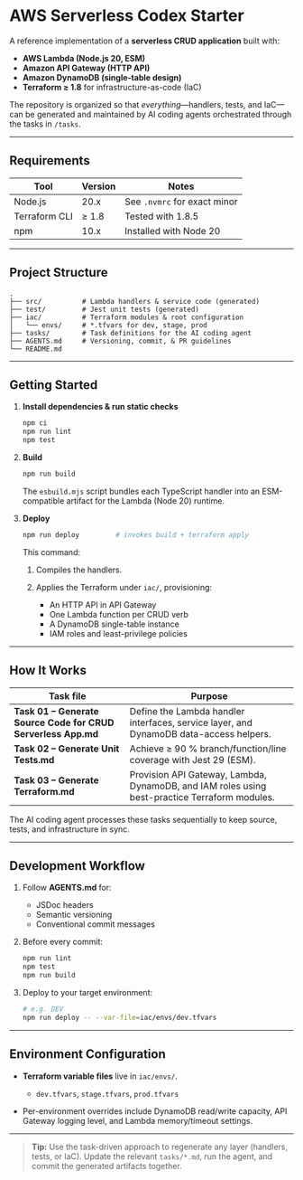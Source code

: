 
# AWS Serverless Codex Starter

A reference implementation of a **serverless CRUD application** built with:

- **AWS Lambda (Node.js 20, ESM)**
- **Amazon API Gateway (HTTP API)**
- **Amazon DynamoDB (single-table design)**
- **Terraform ≥ 1.8** for infrastructure-as-code (IaC)

The repository is organized so that _everything_—handlers, tests, and IaC—can be generated and maintained by AI coding agents orchestrated through the tasks in `/tasks`.

---

## Requirements

| Tool            | Version | Notes                              |
|-----------------|---------|------------------------------------|
| Node.js         | 20.x    | See `.nvmrc` for exact minor       |
| Terraform CLI   | ≥ 1.8   | Tested with 1.8.5                  |
| npm             | 10.x    | Installed with Node 20             |

---

## Project Structure

```text
.
├── src/          # Lambda handlers & service code (generated)
├── test/         # Jest unit tests (generated)
├── iac/          # Terraform modules & root configuration
│   └── envs/     # *.tfvars for dev, stage, prod
├── tasks/        # Task definitions for the AI coding agent
├── AGENTS.md     # Versioning, commit, & PR guidelines
└── README.md
````

---

## Getting Started

1. **Install dependencies & run static checks**

   ```bash
   npm ci
   npm run lint
   npm test
   ```

2. **Build**

   ```bash
   npm run build
   ```

   The `esbuild.mjs` script bundles each TypeScript handler into an
   ESM-compatible artifact for the Lambda (Node 20) runtime.

3. **Deploy**

   ```bash
   npm run deploy         # invokes build + terraform apply
   ```

   This command:

    1. Compiles the handlers.
    2. Applies the Terraform under `iac/`, provisioning:

        * An HTTP API in API Gateway
        * One Lambda function per CRUD verb
        * A DynamoDB single-table instance
        * IAM roles and least-privilege policies

---

## How It Works

| Task file                                                     | Purpose                                                                                       |
| ------------------------------------------------------------- | --------------------------------------------------------------------------------------------- |
| **Task 01 – Generate Source Code for CRUD Serverless App.md** | Define the Lambda handler interfaces, service layer, and DynamoDB data-access helpers.        |
| **Task 02 – Generate Unit Tests.md**                          | Achieve ≥ 90 % branch/function/line coverage with Jest 29 (ESM).                              |
| **Task 03 – Generate Terraform.md**                           | Provision API Gateway, Lambda, DynamoDB, and IAM roles using best-practice Terraform modules. |

The AI coding agent processes these tasks sequentially to keep source, tests, and infrastructure in sync.

---

## Development Workflow

1. Follow **AGENTS.md** for:

    * JSDoc headers
    * Semantic versioning
    * Conventional commit messages

2. Before every commit:

   ```bash
   npm run lint
   npm test
   npm run build
   ```

3. Deploy to your target environment:

   ```bash
   # e.g. DEV
   npm run deploy -- --var-file=iac/envs/dev.tfvars
   ```

---

## Environment Configuration

* **Terraform variable files** live in `iac/envs/`.

    * `dev.tfvars`, `stage.tfvars`, `prod.tfvars`
* Per-environment overrides include DynamoDB read/write capacity, API Gateway logging level, and Lambda memory/timeout settings.

---

> **Tip:** Use the task-driven approach to regenerate any layer (handlers, tests, or IaC). Update the relevant `tasks/*.md`, run the agent, and commit the generated artifacts together.


